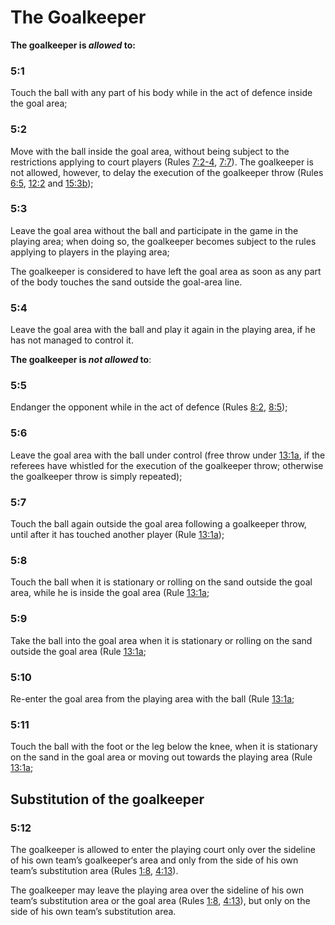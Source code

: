 # The Goalkeeper

**The goalkeeper is *allowed* to:**

### 5:1 
Touch the ball with any part of his body while in the act of defence
inside the goal area;

### 5:2
Move with the ball inside the goal area, without being subject to the
restrictions applying to court players (Rules [7:2-4](#7:2), [7:7](#7:7)). The
goalkeeper is not allowed, however, to delay the execution of the
goalkeeper throw (Rules [6:5](#6:5), [12:2](#12:2) and [15:3b](#15:3));

### 5:3
Leave the goal area without the ball and participate in the game in the
playing area; when doing so, the goalkeeper becomes subject to the
rules applying to players in the playing area;

The goalkeeper is considered to have left the goal area as soon as
any part of the body touches the sand outside the goal-area line.

### 5:4
Leave the goal area with the ball and play it again in the playing area,
if he has not managed to control it.

**The goalkeeper is *not allowed* to**:

### 5:5
Endanger the opponent while in the act of defence (Rules [8:2](#8:2), [8:5](#8:5));

### 5:6
Leave the goal area with the ball under control (free throw under
[13:1a](#13:1), if the referees have whistled for the execution of the
goalkeeper throw; otherwise the goalkeeper throw is simply repeated);

### 5:7
Touch the ball again outside the goal area following a goalkeeper
throw, until after it has touched another player (Rule [13:1a](#13:1));

### 5:8
Touch the ball when it is stationary or rolling on the sand outside the
goal area, while he is inside the goal area (Rule [13:1a](#13:1);

### 5:9
Take the ball into the goal area when it is stationary or rolling on the sand outside the goal area (Rule [13:1a](#13:1);

### 5:10
Re-enter the goal area from the playing area with the ball (Rule
[13:1a](#13:1);


### 5:11
Touch the ball with the foot or the leg below the knee, when it is
stationary on the sand in the goal area or moving out towards the
playing area (Rule [13:1a](#13:1);

## Substitution of the goalkeeper

### 5:12 
The goalkeeper is allowed to enter the playing court only over the
sideline of his own team’s goalkeeper‘s area and only from the side of
his own team’s substitution area (Rules [1:8](#1:8), [4:13](#4:13)).

The goalkeeper may leave the playing area over the sideline of his
own team‘s substitution area or the goal area (Rules [1:8](#1:8), [4:13](#4:13)), but
only on the side of his own team’s substitution area.
